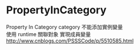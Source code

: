 # PropertyInCategory
Property In Category
category 不能添加實例變量<br>
使用 runtime 關聯對象 實現成員變量<br>
http://www.cnblogs.com/PSSSCode/p/5510585.html<br>
